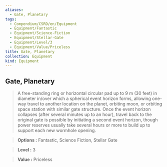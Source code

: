 ```yaml
---
aliases:
  - Gate, Planetary
tags:
  - Compendium/CSRD/en/Equipment
  - Equipment/Fantastic
  - Equipment/Science-Fiction
  - Equipment/Stellar-Gate
  - Equipment/Level/3
  - Equipment/Value/Priceless
title: Gate, Planetary
collection: Equipment
kind: Equipment
---
```

## Gate, Planetary    
    
>A free-standing ring or horizontal circular pad up to 9 m (30 feet) in diameter in/over which a spherical event horizon forms, allowing one-way travel to another location on the planet, orbiting moon, or orbiting space station with similar gate structure. Once the event horizon collapses (after several minutes up to an hour), travel back to the original gate is possible by initiating a second event horizon, though power reserves usually take several hours or more to build up to support each new wormhole opening.    
> **Options :** Fantastic, Science Fiction, Stellar Gate    
> **Level :** 3    
> **Value :** Priceless